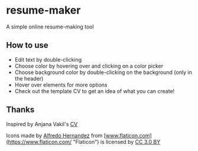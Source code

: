 # resume-maker

A simple online resume-making tool

## How to use

* Edit text by double-clicking
* Choose color by hovering over and clicking on a color picker
* Choose background color by double-clicking on the background (only in the header)
* Hover over elements for more options
* Check out the template CV to get an idea of what you can create!



## Thanks

Inspired by Anjana Vakil's [CV](https://vakila.github.io/docs/Vakil-Resume.pdf)

Icons made by [Alfredo Hernandez](https://www.flaticon.com/authors/alfredo-hernandez "Alfredo Hernandez") from [www.flaticon.com](https://www.flaticon.com/ "Flaticon") is licensed by [CC 3.0 BY](http://creativecommons.org/licenses/by/3.0/ "Creative Commons BY 3.0")
